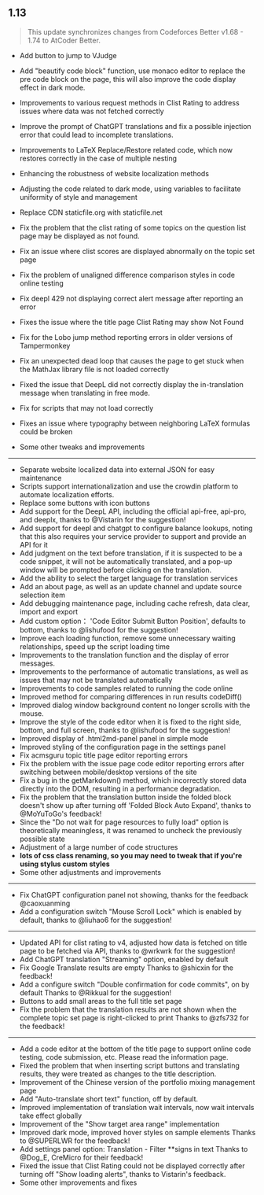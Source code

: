 ## 1.13

> This update synchronizes changes from Codeforces Better v1.68 - 1.74 to AtCoder Better.

- Add button to jump to VJudge

- Add "beautify code block" function, use monaco editor to replace the pre code block on the page, this will also improve the code display effect in dark mode.

- Improvements to various request methods in Clist Rating to address issues where data was not fetched correctly

- Improve the prompt of ChatGPT translations and fix a possible injection error that could lead to incomplete translations.

- Improvements to LaTeX Replace/Restore related code, which now restores correctly in the case of multiple nesting

- Enhancing the robustness of website localization methods

- Adjusting the code related to dark mode, using variables to facilitate uniformity of style and management

- Replace CDN staticfile.org with staticfile.net

- Fix the problem that the clist rating of some topics on the question list page may be displayed as not found.

- Fix an issue where clist scores are displayed abnormally on the topic set page

- Fix the problem of unaligned difference comparison styles in code online testing

- Fix deepl 429 not displaying correct alert message after reporting an error

- Fixes the issue where the title page Clist Rating may show Not Found

- Fix for the Lobo jump method reporting errors in older versions of Tampermonkey

- Fix an unexpected dead loop that causes the page to get stuck when the MathJax library file is not loaded correctly

- Fixed the issue that DeepL did not correctly display the in-translation message when translating in free mode.

- Fix for scripts that may not load correctly

- Fixes an issue where typography between neighboring LaTeX formulas could be broken

- Some other tweaks and improvements

***

- Separate website localized data into external JSON for easy maintenance
- Scripts support internationalization and use the crowdin platform to automate localization efforts.
- Replace some buttons with icon buttons
- Add support for the DeepL API, including the official api-free, api-pro, and deeplx, thanks to @Vistarin for the suggestion!
- Add support for deepl and chatgpt to configure balance lookups, noting that this also requires your service provider to support and provide an API for it
- Add judgment on the text before translation, if it is suspected to be a code snippet, it will not be automatically translated, and a pop-up window will be prompted before clicking on the translation.
- Add the ability to select the target language for translation services
- Add an about page, as well as an update channel and update source selection item
- Add debugging maintenance page, including cache refresh, data clear, import and export
- Add custom option： 'Code Editor Submit Button Position', defaults to bottom, thanks to @lishufood for the suggestion!
- Improve each loading function, remove some unnecessary waiting relationships, speed up the script loading time
- Improvements to the translation function and the display of error messages.
- Improvements to the performance of automatic translations, as well as issues that may not be translated automatically
- Improvements to code samples related to running the code online
- Improved method for comparing differences in run results codeDiff()
- Improved dialog window background content no longer scrolls with the mouse.
- Improve the style of the code editor when it is fixed to the right side, bottom, and full screen, thanks to @lishufood for the suggestion!
- Improved display of .html2md-panel panel in simple mode
- Improved styling of the configuration page in the settings panel
- Fix acmsguru topic title page editor reporting errors
- Fix the problem with the issue page code editor reporting errors after switching between mobile/desktop versions of the site
- Fix a bug in the getMarkdown() method, which incorrectly stored data directly into the DOM, resulting in a performance degradation.
- Fix the problem that the translation button inside the folded block doesn't show up after turning off 'Folded Block Auto Expand', thanks to @MoYuToGo's feedback!
- Since the "Do not wait for page resources to fully load" option is theoretically meaningless, it was renamed to uncheck the previously possible state
- Adjustment of a large number of code structures
- **lots of css class renaming, so you may need to tweak that if you're using stylus custom styles**
- Some other adjustments and improvements

***

- Fix ChatGPT configuration panel not showing, thanks for the feedback @caoxuanming
- Add a configuration switch "Mouse Scroll Lock" which is enabled by default, thanks to @liuhao6 for the suggestion!

***

- Updated API for clist rating to v4, adjusted how data is fetched on title page to be fetched via API, thanks to @wrkwrk for the suggestion!
- Add ChatGPT translation "Streaming" option, enabled by default
- Fix Google Translate results are empty Thanks to @shicxin for the feedback!
- Add a configure switch "Double confirmation for code commits", on by default Thanks to @Rikkual for the suggestion!
- Buttons to add small areas to the full title set page
- Fix the problem that the translation results are not shown when the complete topic set page is right-clicked to print Thanks to @zfs732 for the feedback!

***

- Add a code editor at the bottom of the title page to support online code testing, code submission, etc. Please read the information page.
- Fixed the problem that when inserting script buttons and translating results, they were treated as changes to the title description.
- Improvement of the Chinese version of the portfolio mixing management page
- Add "Auto-translate short text" function, off by default.
- Improved implementation of translation wait intervals, now wait intervals take effect globally
- Improvement of the "Show target area range" implementation
- Improved dark mode, improved hover styles on sample elements Thanks to @SUPERLWR for the feedback!
- Add settings panel option: Translation - Filter \*\*signs in text Thanks to @Dog_E, CreMicro for their feedback!
- Fixed the issue that Clist Rating could not be displayed correctly after turning off "Show loading alerts", thanks to Vistarin's feedback.
- Some other improvements and fixes

